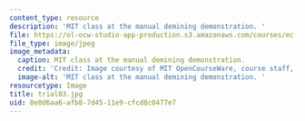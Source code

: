 ```yaml
---
content_type: resource
description: 'MIT class at the manual demining demonstration. '
file: https://ol-ocw-studio-app-production.s3.amazonaws.com/courses/ec-s06-design-for-demining-spring-2007/8e0d6aa6afb87d4511e9cfcd8c0477e7_trial03.jpg
file_type: image/jpeg
image_metadata:
  caption: MIT class at the manual demining demonstration.
  credit: 'Credit: Image courtesy of MIT OpenCourseWare, course staff, and students.'
  image-alt: 'MIT class at the manual demining demonstration. '
resourcetype: Image
title: trial03.jpg
uid: 8e0d6aa6-afb8-7d45-11e9-cfcd8c0477e7
---
```

